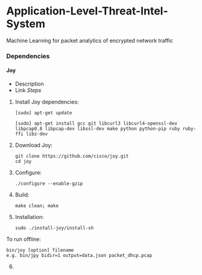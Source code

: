 # Application-Level-Threat-Intel-System
Machine Learning for packet analytics of encrypted network traffic

### Dependencies
#### Joy
- Description
- Link
*Steps*
1. Install Joy dependencies:

       [sudo] apt-get update
      
       [sudo] apt-get install gcc git libcurl3 libcurl4-openssl-dev libpcap0.8 libpcap-dev libssl-dev make python python-pip ruby ruby-ffi libz-dev
      
2. Download Joy:
    
       git clone https://github.com/cisco/joy.git
       cd joy

3.  Configure:

        ./configure --enable-gzip
       
4.  Build:
      
        make clean; make

5.  Installation:
  
        sudo ./install-joy/install-sh
        
To run offline:
  
    bin/joy [option] filename
    e.g. bin/jpy bidir=1 output=data.json packet_dhcp.pcap

6.
       
       

